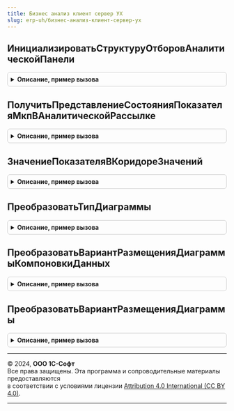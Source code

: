 ```yaml
---
title: Бизнес анализ клиент сервер УХ
slug: erp-uh/бизнес-анализ-клиент-сервер-ух
---
```



## ИнициализироватьСтруктуруОтборовАналитическойПанели
<details style="margin: 1em 0; padding: 0.5em; border: 1px solid #ccc; border-radius: 6px;">

<summary style="font-weight: bold; cursor: pointer;">Описание, пример вызова</summary>

```bsl
// Модуль предназначен для реализации фукнциональности блока Бизнес-Анализ в
// контексте клиент-серверного кода.
////////////////////////////////////////////////////////////////////////////////

// Возвращает пустую структуру отборов аналитической панели.
Функция ИнициализироватьСтруктуруОтборовАналитическойПанели() Экспорт
```

Пример вызова
```bsl
Результат = БизнесАнализКлиентСерверУХ.ИнициализироватьСтруктуруОтборовАналитическойПанели() 
```
</details>

## ПолучитьПредставлениеСостоянияПоказателяМкпВАналитическойРассылке
<details style="margin: 1em 0; padding: 0.5em; border: 1px solid #ccc; border-radius: 6px;">

<summary style="font-weight: bold; cursor: pointer;">Описание, пример вызова</summary>

```bsl

// Возвращает псевдо-графическое представление состояния Состояние.
Функция ПолучитьПредставлениеСостоянияПоказателяМкпВАналитическойРассылке(Состояние) Экспорт
```

Пример вызова
```bsl
Результат = БизнесАнализКлиентСерверУХ.ПолучитьПредставлениеСостоянияПоказателяМкпВАналитическойРассылке(Состояние) 
```
</details>

## ЗначениеПоказателяВКоридореЗначений
<details style="margin: 1em 0; padding: 0.5em; border: 1px solid #ccc; border-radius: 6px;">

<summary style="font-weight: bold; cursor: pointer;">Описание, пример вызова</summary>

```bsl

// Определяет, входит ли значение ЗначениеПоказателяВход в коридор нижней и верхней границы
// показателя монитора ключевых показателей ПоказательВход. Когда границы противоречивы -
// возвращает Истину.
Функция ЗначениеПоказателяВКоридореЗначений(ПоказательВход, ЗначениеПоказателяВход) Экспорт
```

Пример вызова
```bsl
Результат = БизнесАнализКлиентСерверУХ.ЗначениеПоказателяВКоридореЗначений(ПоказательВход, ЗначениеПоказателяВход) 
```
</details>

## ПреобразоватьТипДиаграммы
<details style="margin: 1em 0; padding: 0.5em; border: 1px solid #ccc; border-radius: 6px;">

<summary style="font-weight: bold; cursor: pointer;">Описание, пример вызова</summary>

```bsl

// Преобразует ТипДиаграммыВход в тот диаграммы, который будет передан в СКД.
Функция ПреобразоватьТипДиаграммы(ТипДиаграммыВход, ЗначениеПоУмолчаниюВход = Неопределено) Экспорт
```

Пример вызова
```bsl
Результат = БизнесАнализКлиентСерверУХ.ПреобразоватьТипДиаграммы(ТипДиаграммыВход, ЗначениеПоУмолчаниюВход);
```
</details>

## ПреобразоватьВариантРазмещенияДиаграммыКомпоновкиДанных
<details style="margin: 1em 0; padding: 0.5em; border: 1px solid #ccc; border-radius: 6px;">

<summary style="font-weight: bold; cursor: pointer;">Описание, пример вызова</summary>

```bsl

// Преобразует ВариантРазмещенияЛегендыВход из перечисления ВариантыРазмещенияЛегенды
// в соответственное значение системного перечисления.
Функция ПреобразоватьВариантРазмещенияДиаграммыКомпоновкиДанных(ВариантРазмещенияЛегендыВход) Экспорт
```

Пример вызова
```bsl
Результат = БизнесАнализКлиентСерверУХ.ПреобразоватьВариантРазмещенияДиаграммыКомпоновкиДанных(ВариантРазмещенияЛегендыВход) 
```
</details>

## ПреобразоватьВариантРазмещенияДиаграммы
<details style="margin: 1em 0; padding: 0.5em; border: 1px solid #ccc; border-radius: 6px;">

<summary style="font-weight: bold; cursor: pointer;">Описание, пример вызова</summary>

```bsl

// Преобразует ВариантРазмещенияЛегендыВход из перечисления ВариантыРазмещенияЛегенды
// в соответственное значение системного перечисления.
Функция ПреобразоватьВариантРазмещенияДиаграммы(ВариантРазмещенияЛегендыВход) Экспорт
```

Пример вызова
```bsl
Результат = БизнесАнализКлиентСерверУХ.ПреобразоватьВариантРазмещенияДиаграммы(ВариантРазмещенияЛегендыВход) 
```
</details>

---

© 2024, **ООО 1С-Софт**  
Все права защищены. Эта программа и сопроводительные материалы предоставляются  
в соответствии с условиями лицензии [Attribution 4.0 International (CC BY 4.0)](https://creativecommons.org/licenses/by/4.0/legalcode).

---
